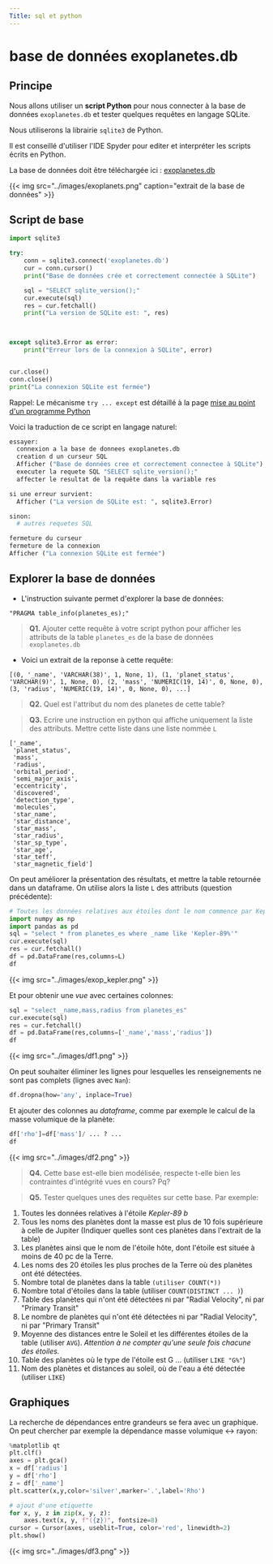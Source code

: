 ```yaml
---
Title: sql et python
---
```


# base de données exoplanetes.db
## Principe
Nous allons utiliser un **script Python** pour nous connecter à la base de données `exoplanetes.db` et tester quelques requêtes en langage SQLite.

Nous utiliserons la librairie `sqlite3` de Python.

Il est conseillé d'utiliser l'IDE Spyder pour editer et interpréter les scripts écrits en Python.

La base de données doit être téléchargée ici : [exoplanetes.db](/scripts/BDD/exoplanetes.db)

{{< img src="../images/exoplanets.png" caption="extrait de la base de données" >}}

## Script de base

```python
import sqlite3

try:
    conn = sqlite3.connect('exoplanetes.db')
    cur = conn.cursor()
    print("Base de données crée et correctement connectée à SQLite")

    sql = "SELECT sqlite_version();"
    cur.execute(sql)
    res = cur.fetchall()
    print("La version de SQLite est: ", res)
    


except sqlite3.Error as error:
    print("Erreur lors de la connexion à SQLite", error)


cur.close()
conn.close()
print("La connexion SQLite est fermée")
``` 

Rappel: Le mécanisme `try ... except` est détaillé à la page [mise au point d'un programme Python](/docs/NSI/langages/page5/#gestion-des-exceptions-try-except)

Voici la traduction de ce script en langage naturel:

```python
essayer:
  connexion a la base de donnees exoplanetes.db
  creation d un curseur SQL
  Afficher ("Base de données cree et correctement connectee à SQLite")
  executer la requete SQL "SELECT sqlite_version();"
  affecter le resultat de la requête dans la variable res

si une erreur survient:
  Afficher ("La version de SQLite est: ", sqlite3.Error)

sinon:
  # autres requetes SQL

fermeture du curseur
fermeture de la connexion
Afficher ("La connexion SQLite est fermée")
```

## Explorer la base de données
* L'instruction suivante permet d'explorer la base de données:

`"PRAGMA table_info(planetes_es);"`

> **Q1.** Ajouter cette requête à votre script python pour afficher les attributs de la table `planetes_es` de la base de données `exoplanetes.db`

* Voici un extrait de la reponse à cette requête:

```
[(0, '_name', 'VARCHAR(38)', 1, None, 1), (1, 'planet_status', 'VARCHAR(9)', 1, None, 0), (2, 'mass', 'NUMERIC(19, 14)', 0, None, 0), (3, 'radius', 'NUMERIC(19, 14)', 0, None, 0), ...]
```

> **Q2.** Quel est l'attribut du nom des planetes de cette table?


> **Q3.** Ecrire une instruction en python qui affiche uniquement la liste des attributs. Mettre cette liste dans une liste nommée `L`

```
['_name',
 'planet_status',
 'mass',
 'radius',
 'orbital_period',
 'semi_major_axis',
 'eccentricity',
 'discovered',
 'detection_type',
 'molecules',
 'star_name',
 'star_distance',
 'star_mass',
 'star_radius',
 'star_sp_type',
 'star_age',
 'star_teff',
 'star_magnetic_field']
 ```

On peut améliorer la présentation des résultats, et mettre la table retournée dans un dataframe. On utilise alors la liste `L` des attributs (question précédente):

```python
# Toutes les données relatives aux étoiles dont le nom commence par Kepler-89
import numpy as np
import pandas as pd
sql = "select * from planetes_es where _name like 'Kepler-89%'"
cur.execute(sql)
res = cur.fetchall()
df = pd.DataFrame(res,columns=L)
df
```

{{< img src="../images/exop_kepler.png" >}}

Et pour obtenir une *vue* avec certaines colonnes:

```python
sql = "select _name,mass,radius from planetes_es"
cur.execute(sql)
res = cur.fetchall()
df = pd.DataFrame(res,columns=['_name','mass','radius'])
df
```

{{< img src="../images/df1.png" >}}

On peut souhaiter éliminer les lignes pour lesquelles les renseignements ne sont pas complets (lignes avec `Nan`):

```python
df.dropna(how='any', inplace=True)
```

Et ajouter des colonnes au *dataframe*, comme par exemple le calcul de la masse volumique de la planète:

```python
df['rho']=df['mass']/ ... ? ...
df
```

{{< img src="../images/df2.png" >}}


> **Q4.** Cette base est-elle bien modélisée, respecte t-elle bien les contraintes d'intégrité vues en cours? Pq?

> **Q5.** Tester quelques unes des requêtes sur cette base. Par exemple:

1. Toutes les données relatives à l'étoile *Kepler-89 b*
2. Tous les noms des planètes dont la masse est plus de 10 fois supérieure à celle de Jupiter (Indiquer quelles sont ces planètes dans l'extrait de la table)
3. Les planètes ainsi que le nom de l'étoile hôte, dont l'étoile est située à moins de 40 pc de la Terre.
4. Les noms des 20 étoiles les plus proches de la Terre où des planètes ont été détectées.
5. Nombre total de planètes dans la table `(utiliser COUNT(*))`
6. Nombre total d'étoiles dans la table (utiliser `COUNT(DISTINCT ... )`)
7. Table des planètes qui n'ont été détectées ni par "Radial Velocity", ni par "Primary Transit" 
8. Le nombre de planètes qui n'ont été détectées ni par "Radial Velocity", ni par "Primary Transit"
9. Moyenne des distances entre le Soleil et les différentes étoiles de la table (utiliser `AVG`). *Attention à ne compter qu'une seule fois chacune des étoiles.*
10. Table des planètes où le type de l'étoile est G ... (utiliser `LIKE "G%"`)
11. Nom des planètes et distances au soleil, où de l'eau a été détectée (utiliser `LIKE`)

## Graphiques
La recherche de dépendances entre grandeurs se fera avec un graphique. On peut chercher par exemple la dépendance masse volumique <-> rayon:

```python
%matplotlib qt
plt.clf()
axes = plt.gca()
x = df['radius']
y = df['rho']
z = df['_name']
plt.scatter(x,y,color='silver',marker='.',label='Rho')

# ajout d'une etiquette
for x, y, z in zip(x, y, z):
    axes.text(x, y, f"({z})", fontsize=8)
cursor = Cursor(axes, useblit=True, color='red', linewidth=2)
plt.show()
```

{{< img src="../images/df3.png" >}}

